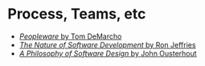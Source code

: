 # Process, Teams, etc

* [_Peopleware_ by Tom DeMarcho](http://www.amazon.com/Peopleware-Productive-Projects-Teams-Second/dp/0932633439)
* [_The Nature of Software Development_ by Ron Jeffries](https://pragprog.com/book/rjnsd/the-nature-of-software-development)
* [_A Philosophy of Software Design_ by John Ousterhout](https://www.goodreads.com/book/show/39996759-a-philosophy-of-software-design)
